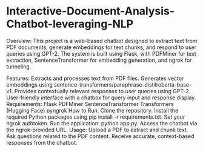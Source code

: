 # Interactive-Document-Analysis-Chatbot-leveraging-NLP
Overview:
This project is a web-based chatbot designed to extract text from PDF documents, generate embeddings for text chunks, and respond to user queries using GPT-2. The system is built using Flask, with PDFMiner for text extraction, SentenceTransformer for embedding generation, and ngrok for tunneling.

Features:
Extracts and processes text from PDF files.
Generates vector embeddings using sentence-transformers/paraphrase-distilroberta-base-v1.
Provides contextually relevant responses to user queries using GPT-2.
User-friendly interface with a chatbox for query input and response display.
Requirements:
Flask
PDFMiner
SentenceTransformer
Transformers (Hugging Face)
pyngrok
How to Run:
Clone the repository.
Install the required Python packages using pip install -r requirements.txt.
Set your ngrok authtoken.
Run the application: python app.py.
Access the chatbot via the ngrok-provided URL.
Usage:
Upload a PDF to extract and chunk text.
Ask questions related to the PDF content.
Receive accurate, context-based responses from the chatbot.
